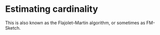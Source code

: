 # Estimating cardinality

This is also known as the Flajolet–Martin algorithm, or sometimes as FM-Sketch.
